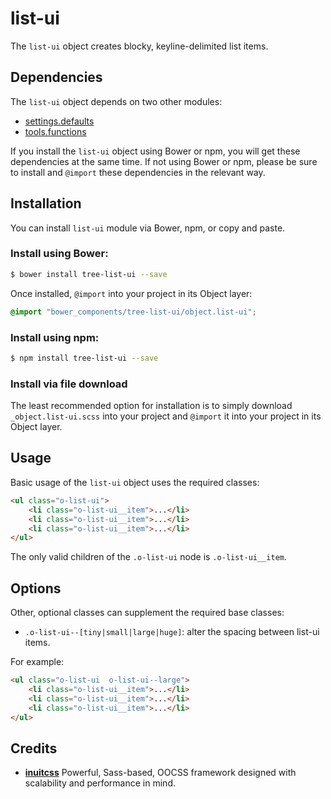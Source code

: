 # list-ui

The `list-ui` object creates blocky, keyline-delimited list items.

## Dependencies

The `list-ui` object depends on two other modules:

* [settings.defaults](https://github.com/treeframework/settings.defaults)
* [tools.functions](https://github.com/treeframework/tools.functions)

If you install the `list-ui` object using Bower or npm, you will get these 
dependencies at the same time. If not using Bower or npm, please be sure to 
install and `@import` these dependencies in the relevant way.

## Installation

You can install `list-ui` module via Bower, npm, or copy and paste.

### Install using Bower:

```sh
$ bower install tree-list-ui --save
```

Once installed, `@import` into your project in its Object layer:

```scss
@import "bower_components/tree-list-ui/object.list-ui";
```

### Install using npm:

```sh
$ npm install tree-list-ui --save
```

### Install via file download

The least recommended option for installation is to simply download
`_object.list-ui.scss` into your project and `@import` it into your project in
its Object layer.

## Usage

Basic usage of the `list-ui` object uses the required classes:

```html
<ul class="o-list-ui">
    <li class="o-list-ui__item">...</li>
    <li class="o-list-ui__item">...</li>
    <li class="o-list-ui__item">...</li>
</ul>
```

The only valid children of the `.o-list-ui` node is `.o-list-ui__item`.

## Options

Other, optional classes can supplement the required base classes:

* `.o-list-ui--[tiny|small|large|huge]`: alter the spacing between list-ui 
items.

For example:

```html
<ul class="o-list-ui  o-list-ui--large">
    <li class="o-list-ui__item">...</li>
    <li class="o-list-ui__item">...</li>
    <li class="o-list-ui__item">...</li>
</ul>
```

## Credits

* **[inuitcss](https://github.com/inuitcss)** Powerful, Sass-based, OOCSS
framework designed with scalability and performance in mind.
